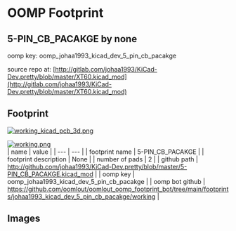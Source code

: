 # OOMP Footprint  
## 5-PIN_CB_PACAKGE  by none  
  
oomp key: oomp_johaa1993_kicad_dev_5_pin_cb_pacakge  
  
source repo at: [http://gitlab.com/johaa1993/KiCad-Dev.pretty/blob/master/XT60.kicad_mod](http://gitlab.com/johaa1993/KiCad-Dev.pretty/blob/master/XT60.kicad_mod)  
## Footprint  
  
[![working_kicad_pcb_3d.png](working_kicad_pcb_3d_600.png)](working_kicad_pcb_3d.png)  
  
[![working.png](working_600.png)](working.png)  
| name | value | 
| --- | --- | 
| footprint name | 5-PIN_CB_PACAKGE | 
| footprint description | None | 
| number of pads | 2 | 
| github path | http://github.com/johaa1993/KiCad-Dev.pretty/blob/master/5-PIN_CB_PACAKGE.kicad_mod | 
| oomp key | oomp_johaa1993_kicad_dev_5_pin_cb_pacakge | 
| oomp bot github | https://github.com/oomlout/oomlout_oomp_footprint_bot/tree/main/footprints/johaa1993_kicad_dev_5_pin_cb_pacakge/working | 
## Images  
